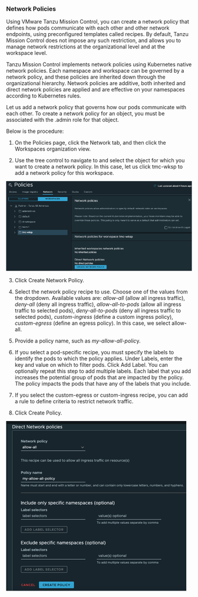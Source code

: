 ### **Network Policies**

Using VMware Tanzu Mission Control, you can create a network policy that defines how pods communicate with each other and other network endpoints, using preconfigured templates called recipes. By default, Tanzu Mission Control does not impose any such restriction, and allows you to manage network restrictions at the organizational level and at the workspace level.

Tanzu Mission Control implements network policies using Kubernetes native network policies. Each namespace and workspace can be governed by a network policy, and these policies are inherited down through the organizational hierarchy. Network policies are additive, both inherited and direct network policies are applied and are effective on your namespaces according to Kubernetes rules.

Let us add a network policy that governs how our pods communicate with each other.
To create a network policy for an object, you must be associated with the .admin role for that object.

Below is the procedure:

1. On the Policies page, click the Network tab, and then click the Workspaces organization view.

1. Use the tree control to navigate to and select the object for which you want to create a network policy.  In this case, let us click tmc-wksp to add a network policy for this workspace.

  ![](./images/policy-network-1.png)

3. Click Create Network Policy.

4. Select the network policy recipe to use. Choose one of the values from the dropdown. Available values 
are: *allow-all* (allow all ingress traffic), *deny-all* (deny all ingress traffic), 
*allow-all-to-pods* (allow all ingress traffic to selected pods), *deny-all-to-pods* (deny all ingress traffic 
to selected pods), *custom-ingress* (define a custom ingress policy), *custom-egress* (define an egress policy). In this case, we select allow-all.


5. Provide a policy name, such as *my-allow-all-polic*y.

6. If you select a pod-specific recipe, you must specify the labels to identify the pods 
to which the policy applies. Under Labels, enter the key and value 
on which to filter pods.  Click Add Label.
You can optionally repeat this step to add multiple labels. Each label that you add 
increases the potential group of pods that are impacted by the policy. 
The policy impacts the pods that have any of the labels that you include.

1. If you select the custom-egress or custom-ingress recipe, you can add a rule to define criteria to restrict network traffic. 

1. Click Create Policy.

  ![](./images/policy-network-allow-all.png) 


